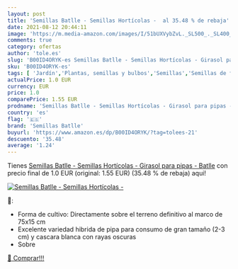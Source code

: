 ```yaml
---
layout: post
title: 'Semillas Batlle - Semillas Hortícolas -  al 35.48 % de rebaja'
date: 2021-08-12 20:44:11
image: 'https://m.media-amazon.com/images/I/51bUXVybZvL._SL500_._SL400_.jpg'
comments: true
category: ofertas
author: 'tole.es'
slug: 'B00ID4ORYK-es Semillas Batlle - Semillas Hortícolas - Girasol para pipas...'
sku: 'B00ID4ORYK-es'
tags: [ 'Jardín','Plantas, semillas y bulbos','Semillas','Semillas de flores','pipas','semillas batlle', ]
actualPrice: 1.0 EUR
currency: EUR
price: 1.0
comparePrice: 1.55 EUR
prodname: 'Semillas Batlle - Semillas Hortícolas - Girasol para pipas - Batlle'
country: 'es'
flag: '🇪🇸'
brand: 'Semillas Batlle'
buyurl: 'https://www.amazon.es/dp/B00ID4ORYK/?tag=tolees-21'
descuento: '35.48'
average: '1.24'
---
```


Tienes [Semillas Batlle - Semillas Hortícolas - Girasol para pipas - Batlle](https://www.amazon.es/dp/B00ID4ORYK/?tag=tolees-21) con precio final de  1.0 EUR (original: 1.55 EUR) (35.48 %  de rebaja) aqui!

[![Semillas Batlle - Semillas Hortícolas - ](https://m.media-amazon.com/images/I/51bUXVybZvL._SL500_._SL400_.jpg)](https://www.amazon.es/dp/B00ID4ORYK/?tag=tolees-21)

🔎:

- Forma de cultivo: Directamente sobre el terreno definitivo al marco de 75x15 cm
- Excelente variedad hibrida de pipa para consumo de gran tamaño (2-3 cm) y cascara blanca con rayas oscuras
- Sobre

[🛒 Comprar!!!](https://www.amazon.es/dp/B00ID4ORYK/?tag=tolees-21)
